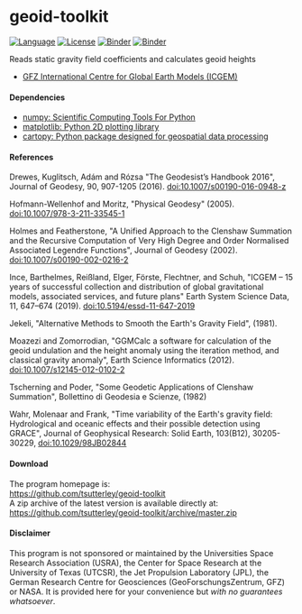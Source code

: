 geoid-toolkit
=============

[![Language](https://img.shields.io/badge/python-v3.7-green.svg)](https://www.python.org/)
[![License](https://img.shields.io/badge/license-MIT-green.svg)](https://github.com/tsutterley/geoid-toolkit/blob/master/LICENSE)
[![Binder](https://mybinder.org/badge_logo.svg)](https://mybinder.org/v2/gh/tsutterley/geoid-toolkit/master)
[![Binder](https://binder.pangeo.io/badge.svg)](https://binder.pangeo.io/v2/gh/tsutterley/geoid-toolkit/master)

Reads static gravity field coefficients and calculates geoid heights

- [GFZ International Centre for Global Earth Models (ICGEM)](http://icgem.gfz-potsdam.de)  

#### Dependencies
- [numpy: Scientific Computing Tools For Python](https://www.numpy.org)  
- [matplotlib: Python 2D plotting library](https://matplotlib.org)   
- [cartopy: Python package designed for geospatial data processing](https://scitools.org.uk/cartopy)   

#### References
Drewes, Kuglitsch, Ad&aacute;m and R&oacute;zsa "The Geodesist’s Handbook 2016",
	Journal of Geodesy, 90, 907-1205 (2016).
	[doi:10.1007/s00190-016-0948-z](https://doi.org/10.1007/s00190-016-0948-z)  

Hofmann-Wellenhof and Moritz, "Physical Geodesy" (2005).
	[doi:10.1007/978-3-211-33545-1](https://doi.org/10.1007/978-3-211-33545-1)  

Holmes and Featherstone, "A Unified Approach to the Clenshaw Summation and
	the Recursive Computation of Very High Degree and Order Normalised
	Associated Legendre Functions", Journal of Geodesy (2002).
	[doi:10.1007/s00190-002-0216-2](https://doi.org/10.1007/s00190-002-0216-2)  

Ince, Barthelmes, Rei&szlig;land, Elger, F&ouml;rste, Flechtner, and Schuh,
	"ICGEM – 15 years of successful collection and distribution of global
	gravitational models, associated services, and future plans"
	Earth System Science Data, 11, 647–674 (2019).
	[doi:10.5194/essd-11-647-2019](https://doi.org/10.5194/essd-11-647-2019)  

Jekeli, "Alternative Methods to Smooth the Earth's Gravity Field", (1981).

Moazezi and Zomorrodian, "GGMCalc a software for calculation of the geoid
	undulation and the height anomaly using the iteration method, and
	classical gravity anomaly", Earth Science Informatics (2012).
	[doi:10.1007/s12145-012-0102-2](https://doi.org/10.1007/s12145-012-0102-2)  

Tscherning and Poder, "Some Geodetic Applications of Clenshaw Summation",
	Bollettino di Geodesia e Scienze, (1982)

Wahr, Molenaar and Frank, "Time variability of the Earth's gravity field:
	Hydrological and oceanic effects and their possible detection using
	GRACE", Journal of Geophysical Research: Solid Earth, 103(B12),
	30205-30229, [doi:10.1029/98JB02844](https://doi.org/10.1029/98JB02844)

#### Download
The program homepage is:   
https://github.com/tsutterley/geoid-toolkit  
A zip archive of the latest version is available directly at:    
https://github.com/tsutterley/geoid-toolkit/archive/master.zip  

#### Disclaimer  
This program is not sponsored or maintained by the Universities Space Research Association (USRA), the Center for Space Research at the University of Texas (UTCSR), the Jet Propulsion Laboratory (JPL), the German Research Centre for Geosciences (GeoForschungsZentrum, GFZ) or NASA.  It is provided here for your convenience but _with no guarantees whatsoever_.  

